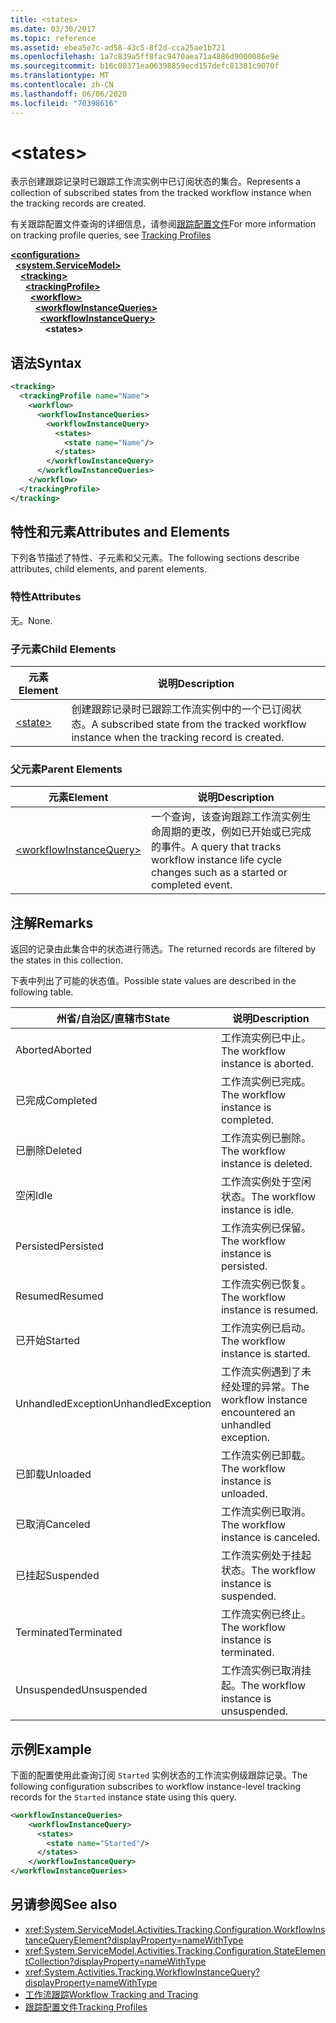 ```yaml
---
title: <states>
ms.date: 03/30/2017
ms.topic: reference
ms.assetid: ebea5e7c-ad58-43c5-8f2d-cca25ae1b721
ms.openlocfilehash: 1a7c839a5ff8fac9470aea71a4886d9000086e9e
ms.sourcegitcommit: b16c00371ea06398859ecd157defc81301c9070f
ms.translationtype: MT
ms.contentlocale: zh-CN
ms.lasthandoff: 06/06/2020
ms.locfileid: "70398616"
---
```

# \<states>
<span data-ttu-id="b19bb-101">表示创建跟踪记录时已跟踪工作流实例中已订阅状态的集合。</span><span class="sxs-lookup"><span data-stu-id="b19bb-101">Represents a collection of subscribed states from the tracked workflow instance when the tracking records are created.</span></span>  
  
 <span data-ttu-id="b19bb-102">有关跟踪配置文件查询的详细信息，请参阅[跟踪配置文件](../../../windows-workflow-foundation/tracking-profiles.md)</span><span class="sxs-lookup"><span data-stu-id="b19bb-102">For more information on tracking profile queries, see [Tracking Profiles](../../../windows-workflow-foundation/tracking-profiles.md)</span></span>  
  
[**\<configuration>**](../configuration-element.md)\
&nbsp;&nbsp;[**\<system.ServiceModel>**](system-servicemodel-of-workflow.md)\
&nbsp;&nbsp;&nbsp;&nbsp;[**\<tracking>**](tracking.md)\
&nbsp;&nbsp;&nbsp;&nbsp;&nbsp;&nbsp;[**\<trackingProfile>**](trackingprofile.md)\
&nbsp;&nbsp;&nbsp;&nbsp;&nbsp;&nbsp;&nbsp;&nbsp;[**\<workflow>**](workflow.md)\
&nbsp;&nbsp;&nbsp;&nbsp;&nbsp;&nbsp;&nbsp;&nbsp;&nbsp;&nbsp;[**\<workflowInstanceQueries>**](workflowinstancequeries.md)\
&nbsp;&nbsp;&nbsp;&nbsp;&nbsp;&nbsp;&nbsp;&nbsp;&nbsp;&nbsp;&nbsp;&nbsp;[**\<workflowInstanceQuery>**](workflowinstancequery.md)\
&nbsp;&nbsp;&nbsp;&nbsp;&nbsp;&nbsp;&nbsp;&nbsp;&nbsp;&nbsp;&nbsp;&nbsp;&nbsp;&nbsp;**\<states>**  
  
## <a name="syntax"></a><span data-ttu-id="b19bb-103">语法</span><span class="sxs-lookup"><span data-stu-id="b19bb-103">Syntax</span></span>  
  
```xml  
<tracking>
  <trackingProfile name="Name">
    <workflow>
      <workflowInstanceQueries>
        <workflowInstanceQuery>
          <states>
            <state name="Name"/>
          </states>
        </workflowInstanceQuery>
      </workflowInstanceQueries>
    </workflow>
  </trackingProfile>
</tracking>  
```  
  
## <a name="attributes-and-elements"></a><span data-ttu-id="b19bb-104">特性和元素</span><span class="sxs-lookup"><span data-stu-id="b19bb-104">Attributes and Elements</span></span>  
 <span data-ttu-id="b19bb-105">下列各节描述了特性、子元素和父元素。</span><span class="sxs-lookup"><span data-stu-id="b19bb-105">The following sections describe attributes, child elements, and parent elements.</span></span>  
  
### <a name="attributes"></a><span data-ttu-id="b19bb-106">特性</span><span class="sxs-lookup"><span data-stu-id="b19bb-106">Attributes</span></span>  
 <span data-ttu-id="b19bb-107">无。</span><span class="sxs-lookup"><span data-stu-id="b19bb-107">None.</span></span>  
  
### <a name="child-elements"></a><span data-ttu-id="b19bb-108">子元素</span><span class="sxs-lookup"><span data-stu-id="b19bb-108">Child Elements</span></span>  
  
|<span data-ttu-id="b19bb-109">元素</span><span class="sxs-lookup"><span data-stu-id="b19bb-109">Element</span></span>|<span data-ttu-id="b19bb-110">说明</span><span class="sxs-lookup"><span data-stu-id="b19bb-110">Description</span></span>|  
|-------------|-----------------|  
|[\<state>](states.md)|<span data-ttu-id="b19bb-111">创建跟踪记录时已跟踪工作流实例中的一个已订阅状态。</span><span class="sxs-lookup"><span data-stu-id="b19bb-111">A subscribed state from the tracked workflow instance when the tracking record is created.</span></span>|  
  
### <a name="parent-elements"></a><span data-ttu-id="b19bb-112">父元素</span><span class="sxs-lookup"><span data-stu-id="b19bb-112">Parent Elements</span></span>  
  
|<span data-ttu-id="b19bb-113">元素</span><span class="sxs-lookup"><span data-stu-id="b19bb-113">Element</span></span>|<span data-ttu-id="b19bb-114">说明</span><span class="sxs-lookup"><span data-stu-id="b19bb-114">Description</span></span>|  
|-------------|-----------------|  
|[\<workflowInstanceQuery>](workflowinstancequery.md)|<span data-ttu-id="b19bb-115">一个查询，该查询跟踪工作流实例生命周期的更改，例如已开始或已完成的事件。</span><span class="sxs-lookup"><span data-stu-id="b19bb-115">A query that tracks workflow instance life cycle changes such as a started or completed event.</span></span>|  
  
## <a name="remarks"></a><span data-ttu-id="b19bb-116">注解</span><span class="sxs-lookup"><span data-stu-id="b19bb-116">Remarks</span></span>  
 <span data-ttu-id="b19bb-117">返回的记录由此集合中的状态进行筛选。</span><span class="sxs-lookup"><span data-stu-id="b19bb-117">The returned records are filtered by the states in this collection.</span></span>  
  
 <span data-ttu-id="b19bb-118">下表中列出了可能的状态值。</span><span class="sxs-lookup"><span data-stu-id="b19bb-118">Possible state values are described in the following table.</span></span>  
  
|<span data-ttu-id="b19bb-119">州省/自治区/直辖市</span><span class="sxs-lookup"><span data-stu-id="b19bb-119">State</span></span>|<span data-ttu-id="b19bb-120">说明</span><span class="sxs-lookup"><span data-stu-id="b19bb-120">Description</span></span>|  
|-----------|-----------------|  
|<span data-ttu-id="b19bb-121">Aborted</span><span class="sxs-lookup"><span data-stu-id="b19bb-121">Aborted</span></span>|<span data-ttu-id="b19bb-122">工作流实例已中止。</span><span class="sxs-lookup"><span data-stu-id="b19bb-122">The workflow instance is aborted.</span></span>|  
|<span data-ttu-id="b19bb-123">已完成</span><span class="sxs-lookup"><span data-stu-id="b19bb-123">Completed</span></span>|<span data-ttu-id="b19bb-124">工作流实例已完成。</span><span class="sxs-lookup"><span data-stu-id="b19bb-124">The workflow instance is completed.</span></span>|  
|<span data-ttu-id="b19bb-125">已删除</span><span class="sxs-lookup"><span data-stu-id="b19bb-125">Deleted</span></span>|<span data-ttu-id="b19bb-126">工作流实例已删除。</span><span class="sxs-lookup"><span data-stu-id="b19bb-126">The workflow instance is deleted.</span></span>|  
|<span data-ttu-id="b19bb-127">空闲</span><span class="sxs-lookup"><span data-stu-id="b19bb-127">Idle</span></span>|<span data-ttu-id="b19bb-128">工作流实例处于空闲状态。</span><span class="sxs-lookup"><span data-stu-id="b19bb-128">The workflow instance is idle.</span></span>|  
|<span data-ttu-id="b19bb-129">Persisted</span><span class="sxs-lookup"><span data-stu-id="b19bb-129">Persisted</span></span>|<span data-ttu-id="b19bb-130">工作流实例已保留。</span><span class="sxs-lookup"><span data-stu-id="b19bb-130">The workflow instance is persisted.</span></span>|  
|<span data-ttu-id="b19bb-131">Resumed</span><span class="sxs-lookup"><span data-stu-id="b19bb-131">Resumed</span></span>|<span data-ttu-id="b19bb-132">工作流实例已恢复。</span><span class="sxs-lookup"><span data-stu-id="b19bb-132">The workflow instance is resumed.</span></span>|  
|<span data-ttu-id="b19bb-133">已开始</span><span class="sxs-lookup"><span data-stu-id="b19bb-133">Started</span></span>|<span data-ttu-id="b19bb-134">工作流实例已启动。</span><span class="sxs-lookup"><span data-stu-id="b19bb-134">The workflow instance is started.</span></span>|  
|<span data-ttu-id="b19bb-135">UnhandledException</span><span class="sxs-lookup"><span data-stu-id="b19bb-135">UnhandledException</span></span>|<span data-ttu-id="b19bb-136">工作流实例遇到了未经处理的异常。</span><span class="sxs-lookup"><span data-stu-id="b19bb-136">The workflow instance encountered an unhandled exception.</span></span>|  
|<span data-ttu-id="b19bb-137">已卸载</span><span class="sxs-lookup"><span data-stu-id="b19bb-137">Unloaded</span></span>|<span data-ttu-id="b19bb-138">工作流实例已卸载。</span><span class="sxs-lookup"><span data-stu-id="b19bb-138">The workflow instance is unloaded.</span></span>|  
|<span data-ttu-id="b19bb-139">已取消</span><span class="sxs-lookup"><span data-stu-id="b19bb-139">Canceled</span></span>|<span data-ttu-id="b19bb-140">工作流实例已取消。</span><span class="sxs-lookup"><span data-stu-id="b19bb-140">The workflow instance is canceled.</span></span>|  
|<span data-ttu-id="b19bb-141">已挂起</span><span class="sxs-lookup"><span data-stu-id="b19bb-141">Suspended</span></span>|<span data-ttu-id="b19bb-142">工作流实例处于挂起状态。</span><span class="sxs-lookup"><span data-stu-id="b19bb-142">The workflow instance is suspended.</span></span>|  
|<span data-ttu-id="b19bb-143">Terminated</span><span class="sxs-lookup"><span data-stu-id="b19bb-143">Terminated</span></span>|<span data-ttu-id="b19bb-144">工作流实例已终止。</span><span class="sxs-lookup"><span data-stu-id="b19bb-144">The workflow instance is terminated.</span></span>|  
|<span data-ttu-id="b19bb-145">Unsuspended</span><span class="sxs-lookup"><span data-stu-id="b19bb-145">Unsuspended</span></span>|<span data-ttu-id="b19bb-146">工作流实例已取消挂起。</span><span class="sxs-lookup"><span data-stu-id="b19bb-146">The workflow instance is unsuspended.</span></span>|  
  
## <a name="example"></a><span data-ttu-id="b19bb-147">示例</span><span class="sxs-lookup"><span data-stu-id="b19bb-147">Example</span></span>  
 <span data-ttu-id="b19bb-148">下面的配置使用此查询订阅 `Started` 实例状态的工作流实例级跟踪记录。</span><span class="sxs-lookup"><span data-stu-id="b19bb-148">The following configuration subscribes to workflow instance-level tracking records for the `Started` instance state using this query.</span></span>  
  
```xml  
<workflowInstanceQueries>  
    <workflowInstanceQuery>  
      <states>  
        <state name="Started"/>  
      </states>  
    </workflowInstanceQuery>  
</workflowInstanceQueries>  
```  
  
## <a name="see-also"></a><span data-ttu-id="b19bb-149">另请参阅</span><span class="sxs-lookup"><span data-stu-id="b19bb-149">See also</span></span>

- <xref:System.ServiceModel.Activities.Tracking.Configuration.WorkflowInstanceQueryElement?displayProperty=nameWithType>
- <xref:System.ServiceModel.Activities.Tracking.Configuration.StateElementCollection?displayProperty=nameWithType>
- <xref:System.Activities.Tracking.WorkflowInstanceQuery?displayProperty=nameWithType>
- [<span data-ttu-id="b19bb-150">工作流跟踪</span><span class="sxs-lookup"><span data-stu-id="b19bb-150">Workflow Tracking and Tracing</span></span>](../../../windows-workflow-foundation/workflow-tracking-and-tracing.md)
- [<span data-ttu-id="b19bb-151">跟踪配置文件</span><span class="sxs-lookup"><span data-stu-id="b19bb-151">Tracking Profiles</span></span>](../../../windows-workflow-foundation/tracking-profiles.md)

